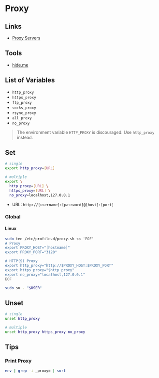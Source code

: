 # Proxy

<!--
https://github.com/cristianoliveira/ergo
-->

## Links

- [Proxy Servers](https://roadmap.sh/guides/proxy-servers)

## Tools

- [hide.me](https://hide.me/en/proxy)

## List of Variables

- `http_proxy`
- `https_proxy`
- `ftp_proxy`
- `socks_proxy`
- `rsync_proxy`
- `all_proxy`
- `no_proxy`

> The environment variable `HTTP_PROXY` is discouraged. Use `http_proxy` instead.

## Set

```sh
# single
export http_proxy=[URL]

# multiple
export \
  http_proxy=[URL] \
  https_proxy=[URL] \
  no_proxy=localhost,127.0.0.1
```

- URL: `http://[username]:[password]@[host]:[port]`

### Global

#### Linux

```sh
sudo tee /etc/profile.d/proxy.sh << 'EOF'
# Proxy
export PROXY_HOST="[hostname]"
export PROXY_PORT="3128"

# HTTP(S) Proxy
export http_proxy="http://$PROXY_HOST:$PROXY_PORT"
export https_proxy="$http_proxy"
export no_proxy="localhost,127.0.0.1"
EOF
```

```sh
sudo su - "$USER"
```

## Unset

```sh
# single
unset http_proxy

# multiple
unset http_proxy https_proxy no_proxy
```

## Tips

### Print Proxy

```sh
env | grep -i _proxy= | sort
```
